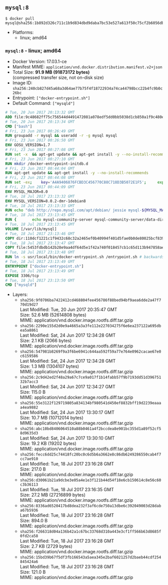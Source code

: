## `mysql:8`

```console
$ docker pull mysql@sha256:1b892d326c711c1b9d834dbd9daba7bc53e527a613f50c75cf2b6056db1662b0
```

-	Platforms:
	-	linux; amd64

### `mysql:8` - linux; amd64

-	Docker Version: 17.03.1-ce
-	Manifest MIME: `application/vnd.docker.distribution.manifest.v2+json`
-	Total Size: **91.9 MB (91873172 bytes)**  
	(compressed transfer size, not on-disk size)
-	Image ID: `sha256:240cb827d45a68a3d64ae77b75f4f18722934a74ca44798bcc22b4fc9b0c26bc`
-	Entrypoint: `["docker-entrypoint.sh"]`
-	Default Command: `["mysqld"]`

```dockerfile
# Tue, 20 Jun 2017 20:13:32 GMT
ADD file:9c48682ff75c756544d4491472081a078edf5dd0bb5038d1cb850a1f9c480e3e in / 
# Tue, 20 Jun 2017 20:13:34 GMT
CMD ["bash"]
# Fri, 23 Jun 2017 00:26:49 GMT
RUN groupadd -r mysql && useradd -r -g mysql mysql
# Fri, 23 Jun 2017 00:26:50 GMT
ENV GOSU_VERSION=1.7
# Fri, 23 Jun 2017 00:27:08 GMT
RUN set -x 	&& apt-get update && apt-get install -y --no-install-recommends ca-certificates wget && rm -rf /var/lib/apt/lists/* 	&& wget -O /usr/local/bin/gosu "https://github.com/tianon/gosu/releases/download/$GOSU_VERSION/gosu-$(dpkg --print-architecture)" 	&& wget -O /usr/local/bin/gosu.asc "https://github.com/tianon/gosu/releases/download/$GOSU_VERSION/gosu-$(dpkg --print-architecture).asc" 	&& export GNUPGHOME="$(mktemp -d)" 	&& gpg --keyserver ha.pool.sks-keyservers.net --recv-keys B42F6819007F00F88E364FD4036A9C25BF357DD4 	&& gpg --batch --verify /usr/local/bin/gosu.asc /usr/local/bin/gosu 	&& rm -r "$GNUPGHOME" /usr/local/bin/gosu.asc 	&& chmod +x /usr/local/bin/gosu 	&& gosu nobody true 	&& apt-get purge -y --auto-remove ca-certificates wget
# Fri, 23 Jun 2017 00:27:10 GMT
RUN mkdir /docker-entrypoint-initdb.d
# Fri, 23 Jun 2017 00:44:04 GMT
RUN apt-get update && apt-get install -y --no-install-recommends 		pwgen 		openssl 		perl 	&& rm -rf /var/lib/apt/lists/*
# Fri, 23 Jun 2017 00:44:08 GMT
RUN set -ex; 	key='A4A9406876FCBD3C456770C88C718D3B5072E1F5'; 	export GNUPGHOME="$(mktemp -d)"; 	gpg --keyserver ha.pool.sks-keyservers.net --recv-keys "$key"; 	gpg --export "$key" > /etc/apt/trusted.gpg.d/mysql.gpg; 	rm -r "$GNUPGHOME"; 	apt-key list > /dev/null
# Fri, 23 Jun 2017 00:44:09 GMT
ENV MYSQL_MAJOR=8.0
# Tue, 18 Jul 2017 23:13:32 GMT
ENV MYSQL_VERSION=8.0.2-dmr-1debian8
# Tue, 18 Jul 2017 23:13:33 GMT
RUN echo "deb http://repo.mysql.com/apt/debian/ jessie mysql-${MYSQL_MAJOR}" > /etc/apt/sources.list.d/mysql.list
# Tue, 18 Jul 2017 23:13:45 GMT
RUN { 		echo mysql-community-server mysql-community-server/data-dir select ''; 		echo mysql-community-server mysql-community-server/root-pass password ''; 		echo mysql-community-server mysql-community-server/re-root-pass password ''; 		echo mysql-community-server mysql-community-server/remove-test-db select false; 	} | debconf-set-selections 	&& apt-get update && apt-get install -y mysql-community-client-core="${MYSQL_VERSION}" mysql-community-server-core="${MYSQL_VERSION}" && rm -rf /var/lib/apt/lists/* 	&& rm -rf /var/lib/mysql && mkdir -p /var/lib/mysql /var/run/mysqld 	&& chown -R mysql:mysql /var/lib/mysql /var/run/mysqld 	&& chmod 777 /var/run/mysqld
# Tue, 18 Jul 2017 23:13:45 GMT
VOLUME [/var/lib/mysql]
# Tue, 18 Jul 2017 23:13:46 GMT
COPY dir:110dcf1221c1f9432c68c32a2465ef0b40994f401d5fae0b0de80025bcf839a5 in /etc/mysql/ 
# Tue, 18 Jul 2017 23:13:47 GMT
COPY file:5453fdbdb142b28e9aa4df64d5e1f42a740f018457cb1c65d113b947858ae314 in /usr/local/bin/ 
# Tue, 18 Jul 2017 23:13:48 GMT
RUN ln -s usr/local/bin/docker-entrypoint.sh /entrypoint.sh # backwards compat
# Tue, 18 Jul 2017 23:13:49 GMT
ENTRYPOINT ["docker-entrypoint.sh"]
# Tue, 18 Jul 2017 23:13:49 GMT
EXPOSE 3306/tcp
# Tue, 18 Jul 2017 23:13:50 GMT
CMD ["mysqld"]
```

-	Layers:
	-	`sha256:9f0706ba7422412cd468804fee456786f88bed94bf9aea6dde2a47f770d19d27`  
		Last Modified: Tue, 20 Jun 2017 20:35:47 GMT  
		Size: 52.6 MB (52614808 bytes)  
		MIME: application/vnd.docker.image.rootfs.diff.tar.gzip
	-	`sha256:2290e155d2d0e9a4665a3a3fe112e227034275f6e6ea237122a695dbea5a8861`  
		Last Modified: Sat, 24 Jun 2017 12:34:28 GMT  
		Size: 2.1 KB (2066 bytes)  
		MIME: application/vnd.docker.image.rootfs.diff.tar.gzip
	-	`sha256:547981b8269f9a3f6be6941c644aa592f59a77e764e0962cacae67e0c6159586`  
		Last Modified: Sat, 24 Jun 2017 12:34:28 GMT  
		Size: 1.3 MB (1304107 bytes)  
		MIME: application/vnd.docker.image.rootfs.diff.tar.gzip
	-	`sha256:2c9d42ed2f48a29a67c7ce9a017f1b14fabb57f9b7193dd51d39675132b7acc3`  
		Last Modified: Sat, 24 Jun 2017 12:34:27 GMT  
		Size: 115.0 B  
		MIME: application/vnd.docker.image.rootfs.diff.tar.gzip
	-	`sha256:55e3122f129719805a834134bf980541d450ef8832bff19d2239eaaaa4ea9882`  
		Last Modified: Sat, 24 Jun 2017 13:30:17 GMT  
		Size: 10.7 MB (10712014 bytes)  
		MIME: application/vnd.docker.image.rootfs.diff.tar.gzip
	-	`sha256:abc10bd8406064510a88b0461a4f2bccdea8e901bc355d1a89f52cf58d9635d3`  
		Last Modified: Sat, 24 Jun 2017 13:30:10 GMT  
		Size: 19.2 KB (19202 bytes)  
		MIME: application/vnd.docker.image.rootfs.diff.tar.gzip
	-	`sha256:fecc6dd25c74418fc20bc0c6d5b6a3662e8c86db6249286550cab4f7cc7ae910`  
		Last Modified: Tue, 18 Jul 2017 23:16:28 GMT  
		Size: 217.0 B  
		MIME: application/vnd.docker.image.rootfs.diff.tar.gzip
	-	`sha256:d30061b21a9dcbe3e05a4e1e3f121b44d54f18e6cb150614c8e56c60c3b36113`  
		Last Modified: Tue, 18 Jul 2017 23:16:35 GMT  
		Size: 27.2 MB (27216899 bytes)  
		MIME: application/vnd.docker.image.rootfs.diff.tar.gzip
	-	`sha256:8336ad6520417bd8dea232f3af6cde750a13dbe6c392049003d28daba67b5936`  
		Last Modified: Tue, 18 Jul 2017 23:16:28 GMT  
		Size: 894.0 B  
		MIME: application/vnd.docker.image.rootfs.diff.tar.gzip
	-	`sha256:f266318d04a136b42a1c67bc33768d310a443e3cf1ff566b63d8685f0fd2ca58`  
		Last Modified: Tue, 18 Jul 2017 23:16:28 GMT  
		Size: 2.7 KB (2729 bytes)  
		MIME: application/vnd.docker.image.rootfs.diff.tar.gzip
	-	`sha256:15bd39b67f5df3fb166543a5aea345e2baf6021257d2baeb44cdf254845424a6`  
		Last Modified: Tue, 18 Jul 2017 23:16:28 GMT  
		Size: 121.0 B  
		MIME: application/vnd.docker.image.rootfs.diff.tar.gzip
